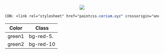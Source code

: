 
<p align="center"> <img class="rounded-2 " src="https://i.imgur.com/caJNU2a.png"> </p>

```css
CDN: <link rel="stylesheet" href="paintcss.cerium.xyz" crossorigin="anonymous" />
```
| Color       | Class         |
| ---         | ---           |
| green1      | bg-red-5.     |
| green2      | bg-red-10     |
